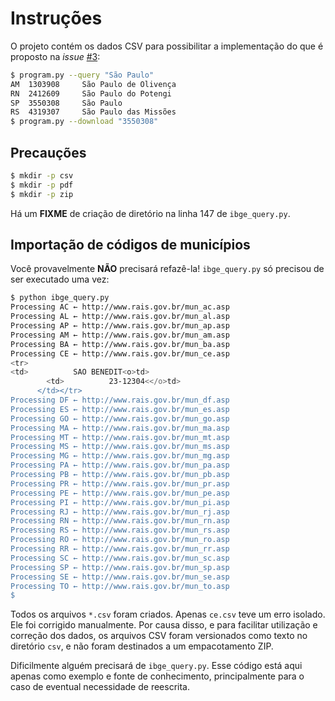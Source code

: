 # Instruções

O projeto contém os dados CSV para possibilitar a implementação do que é proposto na _issue_ [#3](https://github.com/tmpsantos/IBGETools/issues/3):

```bash
$ program.py --query "São Paulo"
AM  1303908     São Paulo de Olivença
RN  2412609     São Paulo do Potengi
SP  3550308     São Paulo
RS  4319307     São Paulo das Missões
$ program.py --download "3550308"
```

## Precauções

```bash
$ mkdir -p csv
$ mkdir -p pdf
$ mkdir -p zip
```
Há um **FIXME** de criação de diretório na linha 147 de `ibge_query.py`.

## Importação de códigos de municípios

Você provavelmente **NÃO** precisará refazê-la! `ibge_query.py` só precisou de ser executado uma vez:

```bash
$ python ibge_query.py
Processing AC ← http://www.rais.gov.br/mun_ac.asp
Processing AL ← http://www.rais.gov.br/mun_al.asp
Processing AP ← http://www.rais.gov.br/mun_ap.asp
Processing AM ← http://www.rais.gov.br/mun_am.asp
Processing BA ← http://www.rais.gov.br/mun_ba.asp
Processing CE ← http://www.rais.gov.br/mun_ce.asp
<tr>
<td>          SAO BENEDIT<o>td>
        <td>          23-12304<</o>td>
      </td></tr>
Processing DF ← http://www.rais.gov.br/mun_df.asp
Processing ES ← http://www.rais.gov.br/mun_es.asp
Processing GO ← http://www.rais.gov.br/mun_go.asp
Processing MA ← http://www.rais.gov.br/mun_ma.asp
Processing MT ← http://www.rais.gov.br/mun_mt.asp
Processing MS ← http://www.rais.gov.br/mun_ms.asp
Processing MG ← http://www.rais.gov.br/mun_mg.asp
Processing PA ← http://www.rais.gov.br/mun_pa.asp
Processing PB ← http://www.rais.gov.br/mun_pb.asp
Processing PR ← http://www.rais.gov.br/mun_pr.asp
Processing PE ← http://www.rais.gov.br/mun_pe.asp
Processing PI ← http://www.rais.gov.br/mun_pi.asp
Processing RJ ← http://www.rais.gov.br/mun_rj.asp
Processing RN ← http://www.rais.gov.br/mun_rn.asp
Processing RS ← http://www.rais.gov.br/mun_rs.asp
Processing RO ← http://www.rais.gov.br/mun_ro.asp
Processing RR ← http://www.rais.gov.br/mun_rr.asp
Processing SC ← http://www.rais.gov.br/mun_sc.asp
Processing SP ← http://www.rais.gov.br/mun_sp.asp
Processing SE ← http://www.rais.gov.br/mun_se.asp
Processing TO ← http://www.rais.gov.br/mun_to.asp
$ 
```
Todos os arquivos `*.csv` foram criados. Apenas `ce.csv` teve um erro isolado. Ele foi corrigido manualmente. Por causa disso, e para facilitar utilização e correção dos dados, os arquivos CSV foram versionados como texto no diretório `csv`, e não foram destinados a um empacotamento ZIP.

Dificilmente alguém precisará de `ibge_query.py`. Esse código está aqui apenas como exemplo e fonte de conhecimento, principalmente para o caso de eventual necessidade de reescrita.
